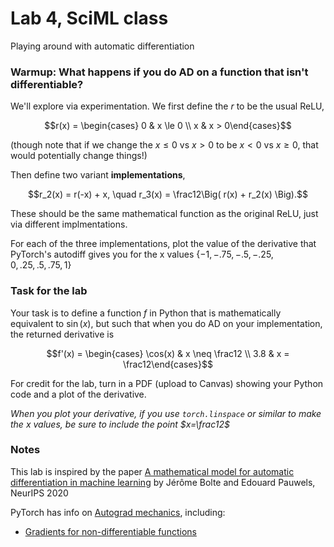 # Lab 4, SciML class

Playing around with automatic differentiation

### Warmup: What happens if you do AD on a function that isn't differentiable?
We'll explore via experimentation.  We first define the $r$ to be the usual ReLU,
```math
r(x) = \begin{cases} 0 & x \le 0 \\ x & x > 0\end{cases}
```
(though note that if we change the $x\le 0$ vs $x>0$ to be $x < 0$ vs $x \ge 0$, that would potentially change things!)

Then define two variant **implementations**,
```math
r_2(x) = r(-x) + x, \quad r_3(x) = \frac12\Big( r(x) + r_2(x) \Big).
```
These should be the same mathematical function as the original ReLU, just via different implmentations.

For each of the three implementations, plot the value of the derivative that PyTorch's autodiff gives you for the x values $\{-1,-.75,-.5,-.25,0,.25,.5,.75,1\}$

### Task for the lab
Your task is to define a function $f$ in Python that is mathematically equivalent to $\sin(x)$, but such that when you do AD on your implementation, the returned derivative is
```math
f'(x) = \begin{cases} \cos(x) & x \neq \frac12 \\ 3.8 & x = \frac12\end{cases}
```

For credit for the lab, turn in a PDF (upload to Canvas) showing your Python code and a plot of the derivative.  

*When you plot your derivative, if you use `torch.linspace` or similar to make the $x$ values, be sure to include the point $x=\frac12$*

### Notes
This lab is inspired by the paper [A mathematical model for automatic differentiation
in machine learning](https://hal.science/hal-02734446/file/finalVersion.pdf) by Jérôme Bolte and Edouard Pauwels, NeurIPS 2020

PyTorch has info on [Autograd mechanics](https://pytorch.org/docs/stable/notes/autograd.html), including:
- [Gradients for non-differentiable functions](https://pytorch.org/docs/stable/notes/autograd.html#gradients-for-non-differentiable-functions)
